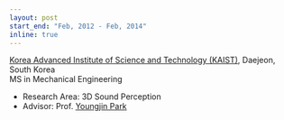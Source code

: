 ```yaml
---
layout: post
start_end: "Feb, 2012 - Feb, 2014"
inline: true
---
```


[Korea Advanced Institute of Science and Technology (KAIST)](https://www.kaist.ac.kr), Daejeon, South Korea \
MS in Mechanical Engineering
- Research Area: 3D Sound Perception
- Advisor: Prof. [Youngjin Park](https://scholar.google.co.kr/citations?user=AqBRv60AAAAJ&hl=ko)
